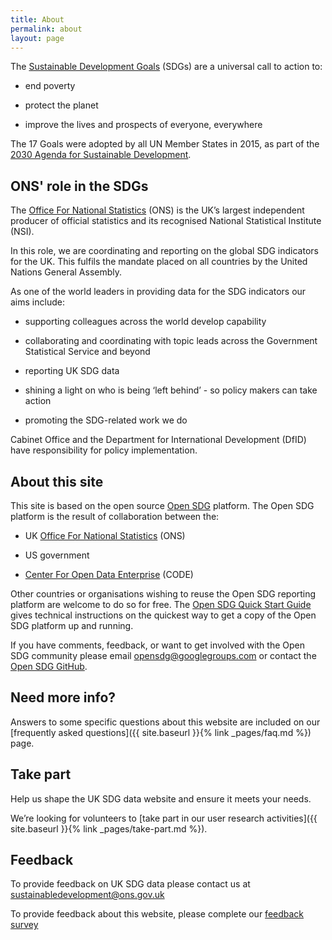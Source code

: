 ```yaml
---
title: About
permalink: about
layout: page
---
```

The [Sustainable Development Goals](http://www.un.org/sustainabledevelopment/sustainable-development-goals/) (SDGs) are a universal call to action to:

  * end poverty
  
  * protect the planet
  
  * improve the lives and prospects of everyone, everywhere

The 17 Goals were adopted by all UN Member States in 2015, as part of the [2030 Agenda for Sustainable Development](https://sustainabledevelopment.un.org/post2015/transformingourworld).

## ONS' role in the SDGs
The [Office For National Statistics](https://www.ons.gov.uk/) (ONS) is the UK’s largest independent producer of official statistics and its recognised National Statistical Institute (NSI).

In this role, we are coordinating and reporting on the global SDG indicators for the UK. This fulfils the mandate placed on all countries by the United Nations General Assembly.

As one of the world leaders in providing data for the SDG indicators our aims include: 

  * supporting colleagues across the world develop capability
  
  * collaborating and coordinating with topic leads across the Government Statistical Service and beyond
  
  * reporting UK SDG data
  
  * shining a light on who is being ‘left behind’ - so policy makers can take action 
  
  * promoting the SDG-related work we do
  
Cabinet Office and the Department for International Development (DfID) have responsibility for policy implementation. 

## About this site
This site is based on the open source [Open SDG](https://open-sdg.readthedocs.io/en/latest/) platform. The Open SDG platform is the result of collaboration between the:

  * UK [Office For National Statistics](https://www.ons.gov.uk/) (ONS)
  
  * US government
  
  * [Center For Open Data Enterprise](http://opendataenterprise.org/) (CODE)
    
Other countries or organisations wishing to reuse the Open SDG reporting platform are welcome to do so for free. The [Open SDG Quick Start Guide](https://open-sdg.readthedocs.io/en/latest/quick-start/) gives technical instructions on the quickest way to get a copy of the Open SDG platform up and running.

If you have comments, feedback, or want to get involved with the Open SDG community please email <opensdg@googlegroups.com> or contact the [Open SDG GitHub](https://github.com/open-sdg/open-sdg).

## Need more info?
Answers to some specific questions about this website are included on our [frequently asked questions]({{ site.baseurl }}{% link _pages/faq.md %}) page.

## Take part

Help us shape the UK SDG data website and ensure it meets your needs.

We’re looking for volunteers to [take part in our user research activities]({{ site.baseurl }}{% link _pages/take-part.md %}).

## Feedback
To provide feedback on UK SDG data please contact us at <sustainabledevelopment@ons.gov.uk>

To provide feedback about this website, please complete our [feedback survey](https://www.surveymonkey.co.uk/r/SDGfeedback)
